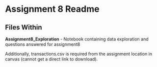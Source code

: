 # Assignment 8 Readme
## Files Within

**Assignment8_Exploration** - Notebook containing data exploration and questions answered for assignment8



Additionally, transactions.csv is required from the assignment location in canvas (cannot get a direct link to download).
